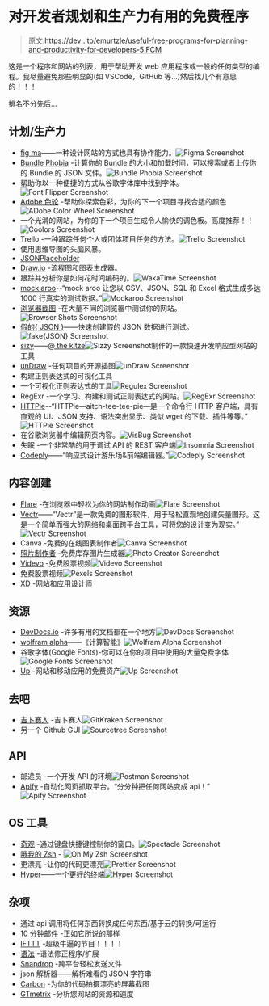# 对开发者规划和生产力有用的免费程序

> 原文:[https://dev . to/emurtzle/useful-free-programs-for-planning-and-productivity-for-developers-5 FCM](https://dev.to/emurtzle/useful-free-programs-for-planning-and-productivity-for-developers-5fcm)

这是一个程序和网站的列表，用于帮助开发 web 应用程序或一般的任何类型的编程。我尽量避免那些明显的(如 VSCode，GitHub 等...)然后找几个有意思的！！！

排名不分先后...

## [](#planningproductivity)计划/生产力

*   [fig ma](https://www.figma.com/)——一种设计网站的方式也具有协作能力。![Figma Screenshot](../Images/76f16dbc093c50454d185140c1a71428.png)
*   [Bundle Phobia](https://bundlephobia.com/) -计算你的 Bundle 的大小和加载时间，可以搜索或者上传你的 Bundle 的 JSON 文件。![Bundle Phobia Screenshot](../Images/55a388d19d456937ce1817994ed93001.png)
*   帮助你以一种便捷的方式从谷歌字体库中找到字体。![Font Flipper Screenshot](../Images/e3ab666024dde8b6bed96884d93f608a.png)
*   [Adobe 色轮](https://color.adobe.com/create/color-wheel/) -帮助你探索色彩，为你的下一个项目寻找合适的颜色![ADobe Color Wheel Screenshot](../Images/14d24d634277c8b4e326a976b2cf5da7.png)
*   一个光滑的网站，为你的下一个项目生成令人愉快的调色板。高度推荐！！![Coolors Screenshot](../Images/6e8ec7b3cb7124a1134f16531ce61a25.png)
*   Trello -一种跟踪任何个人或团体项目任务的方法。![Trello Screenshot](../Images/57cb84aba31337f4aa4794197eacf77a.png)
*   使用思维导图的头脑风暴。
*   [JSONPlaceholder](https://jsonplaceholder.typicode.com/)
*   [Draw.io](https://www.draw.io/) -流程图和图表生成器。
*   跟踪并分析你是如何花时间编码的。![WakaTime Screenshot](../Images/ecfcc254c7436f05c2250c7684fbfba9.png)
*   [mock aroo](https://www.mockaroo.com/)--“mock aroo 让您以 CSV、JSON、SQL 和 Excel 格式生成多达 1000 行真实的测试数据。”![Mockaroo Screenshot](../Images/36e46ca9b0bcb33c151a266c6012c067.png)
*   [浏览器截图](http://browsershots.org/) -在大量不同的浏览器中测试你的网站。![Browser Shots Screenshot](../Images/8727eca23cc9eb7b809797dc31f32612.png)
*   [假的{ JSON }](https://fakejson.com/)——快速创建假的 JSON 数据进行测试。![fake{JSON} Screenshot](../Images/b53a5ed56128f65a7c6c4b60b4cddbf9.png)
*   [sizy](https://sizzy.co/)——[@ the kitze](https://dev.to/thekitze)![Sizzy Screenshot](../Images/7ef1f655bffacd62ef372adfcc98f2d7.png)制作的一款快速开发响应型网站的工具
*   [unDraw](https://undraw.co/) -任何项目的开源插图![unDraw Screenshot](../Images/da182fbbd81975ed49ed2f963e31a9e5.png)
*   构建正则表达式的可视化工具
*   一个可视化正则表达式的工具![Regulex Screenshot](../Images/d115733e83445bcddf4fd739824dfcf8.png)
*   RegExr -一个学习、构建和测试正则表达式的网站。![RegExr Screenshot](../Images/220378cda23d951f54a6a094f4b019ae.png)
*   [HTTPie](https://httpie.org/)--“HTTPie—aitch-tee-tee-pie—是一个命令行 HTTP 客户端，具有直观的 UI、JSON 支持、语法突出显示、类似 wget 的下载、插件等等。”![HTTPie Screenshot](../Images/fb1777b67d765e66b85cbb6d0bbe38e0.png)
*   在谷歌浏览器中编辑网页内容。![VisBug Screenshot](../Images/54383476092a703a4fa9cac33714f958.png)
*   失眠 -一个非常酷的用于调试 API 的 REST 客户端![Insomnia Screenshot](../Images/1792a0ab7d6922a25a1bef526025c7d6.png)
*   [Codeply](https://www.codeply.com/)——“响应式设计游乐场&前端编辑器。”![Codeply Screenshot](../Images/a376e9c7bf3b5f6a15764957bad643d6.png)

## [](#content-creation)内容创建

*   [Flare](https://www.2dimensions.com/) -在浏览器中轻松为你的网站制作动画![Flare Screenshot](../Images/3a248e8c24e19dd4c8084ee57c42d7e6.png)
*   [Vectr](https://vectr.com/)——“Vectr”是一款免费的图形软件，用于轻松直观地创建矢量图形。这是一个简单而强大的网络和桌面跨平台工具，可将您的设计变为现实。”![Vectr Screenshot](../Images/45bdd1d464d3d067dbad427f3ba9bf1c.png)
*   Canva -免费的在线图表制作者![Canva Screenshot](../Images/09964f4821b307947eb6788d0a98bfae.png)
*   [照片制作者](https://photos.icons8.com/creator) -免费库存图片生成器![Photo Creator Screenshot](../Images/cdbf9c331eb1ff2f7d71f4b86996d1f5.png)
*   [Videvo](https://www.videvo.net/) -免费股票视频![Videvo Screenshot](../Images/c62350c514987c1dcb772dfb09bd6c2a.png)
*   免费股票视频![Pexels Screenshot](../Images/b26beec0674e562eb4e65fcfd595a083.png)
*   [XD](https://www.adobe.com/products/xd.html) -网站和应用设计师

## [](#resources)资源

*   [DevDocs.io](https://devdocs.io/) -许多有用的文档都在一个地方![DevDocs Screenshot](../Images/9a4a4ee0fc4f044b54eb2dcdf5e2b641.png)
*   [wolfram alpha](https://www.wolframalpha.com/)——《计算智能》![Wolfram Alpha Screenshot](../Images/bfcdf10d79d8611ef6d4c7b516c82687.png)
*   谷歌字体(Google Fonts)-你可以在你的项目中使用的大量免费字体![Google Fonts Screenshot](../Images/efc8992a8b490c1ddc89185093d3634b.png)
*   [Up](https://www.uplabs.com/) -网站和移动应用的免费资产![Up Screenshot](../Images/6784729111686843b6ebdbfff73fdda3.png)

## [](#git)去吧

*   [吉卜赛人](https://www.gitkraken.com/) -吉卜赛人![GitKraken Screenshot](../Images/33158a79b450fdf2c0b392fae1b7af55.png)
*   另一个 Github GUI ![Sourcetree Screenshot](../Images/c72d0f56fb92847e17772ac837ee3437.png)

## [](#api)API

*   邮递员 -一个开发 API 的环境![Postman Screenshot](../Images/024e4f930e2773fb094e48b99bb0f512.png)
*   [Apify](https://apify.com/) -自动化网页抓取平台。“分分钟把任何网站变成 api！”![Apify Screenshot](../Images/d570c0b9cb7faee787759e37968f0482.png)

## [](#os-tools)OS 工具

*   [奇观](https://www.spectacleapp.com/) -通过键盘快捷键控制你的窗口。![Spectacle Screenshot](../Images/73aeafa5e955e2f57a38d4b69fff47ad.png)
*   [哦我的 Zsh](https://github.com/robbyrussell/oh-my-zsh) - ![Oh My Zsh Screenshot](../Images/c428b8f68f64234211d4412e0a3c43de.png)
*   更漂亮 -让你的代码更漂亮![Prettier Screenshot](../Images/75c20743cdab841688a83754a319b84b.png)
*   [Hyper](https://hyper.is/)——一个更好的终端![Hyper Screenshot](../Images/d4210ba482ca91bb7317ed30f635d5d6.png)

## [](#miscellaneous)杂项

*   通过 api 调用将任何东西转换成任何东西/基于云的转换/可运行
*   [10 分钟邮件](https://10minutemail.com/10MinuteMail/) -正如它所说的那样
*   [IFTTT](https://ifttt.com/about) -超级牛逼的节目！！！！
*   [语法](https://www.grammarly.com/) -语法修正程序/扩展
*   [Snapdrop](https://onedoes.github.io/snapdrop/) -跨平台轻松发送文件
*   json 解析器——解析难看的 JSON 字符串
*   [Carbon](https://carbon.now.sh/) -为你的代码拍摄漂亮的屏幕截图
*   [GTmetrix](https://gtmetrix.com/) -分析您网站的资源和速度